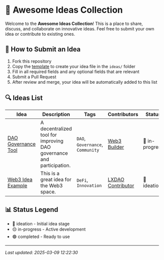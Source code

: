 # 🚀 Awesome Ideas Collection

Welcome to the **Awesome Ideas Collection**! This is a place to share, discuss, and collaborate on innovative ideas. Feel free to submit your own idea or contribute to existing ones.

## 📝 How to Submit an Idea

1. Fork this repository
2. Copy the [template](template.md) to create your idea file in the `ideas/` folder
3. Fill in all required fields and any optional fields that are relevant
4. Submit a Pull Request
5. After review and merge, your idea will be automatically added to this list

## 🔍 Ideas List

| Idea | Description | Tags | Contributors | Status |
| ---- | ----------- | ---- | ------------ | ------ |
| [DAO Governance Tool](ideas/idea1.md) | A decentralized tool for improving DAO governance and participation. | `DAO`, `Governance`, `Community` | [Web3 Builder](https://github.com/web3-builder) | 🔵 in-progress |
| [Web3 Idea Example](ideas/idea.md) | This is a great idea for the Web3 space. | `DeFi`, `Innovation` | [LXDAO Contributor](https://github.com/lxdao-contributor) | 🔵 ideation |

## 📊 Status Legend

- 🔵 ideation - Initial idea stage
- 🟡 in-progress - Active development
- 🟢 completed - Ready to use

---

*Last updated: 2025-03-09 12:22:30*